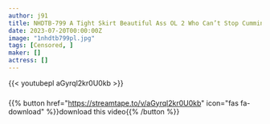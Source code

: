 ```yaml
---
author: j91
title: NHDTB-799 A Tight Skirt Beautiful Ass OL 2 Who Can’t Stop Cumming Even While She’s At Work
date: 2023-07-20T00:00:00Z
image: "1nhdtb799pl.jpg"
tags: [Censored, ]
maker: []
actress: []
---
```



{{< youtubepl aGyrql2kr0U0kb >}}
###

{{% button href="https://streamtape.to/v/aGyrql2kr0U0kb" icon="fas fa-download" %}}download this video{{% /button %}}
